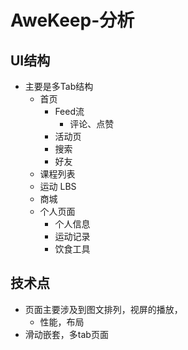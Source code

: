 # AweKeep-分析

## UI结构

* 主要是多Tab结构
  * 首页
    * Feed流
      * 评论、点赞
    * 活动页
    * 搜索
    * 好友
  * 课程列表
  * 运动 LBS
  * 商城
  * 个人页面
    * 个人信息
    * 运动记录
    * 饮食工具


## 技术点
  * 页面主要涉及到图文排列，视屏的播放，
    * 性能，布局
  * 滑动嵌套，多tab页面

